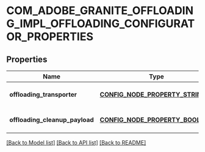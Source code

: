# COM_ADOBE_GRANITE_OFFLOADING_IMPL_OFFLOADING_CONFIGURATOR_PROPERTIES

## Properties
Name | Type | Description | Notes
------------ | ------------- | ------------- | -------------
**offloading_transporter** | [**CONFIG_NODE_PROPERTY_STRING**](configNodePropertyString.md) |  | [optional] [default to null]
**offloading_cleanup_payload** | [**CONFIG_NODE_PROPERTY_BOOLEAN**](configNodePropertyBoolean.md) |  | [optional] [default to null]

[[Back to Model list]](../README.md#documentation-for-models) [[Back to API list]](../README.md#documentation-for-api-endpoints) [[Back to README]](../README.md)


